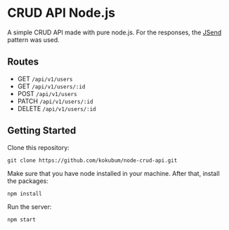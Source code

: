 # CRUD API Node.js

A simple CRUD API made with pure node.js. For the responses, the [JSend](https://github.com/omniti-labs/jsend) pattern was used.

## Routes

- GET `/api/v1/users` 
- GET `/api/v1/users/:id`
- POST `/api/v1/users`
- PATCH `/api/v1/users/:id`
- DELETE `/api/v1/users/:id`

## Getting Started

Clone this repository:
```
git clone https://github.com/kokubum/node-crud-api.git
```
Make sure that you have node installed in your machine. After that, install the packages:
```
npm install
```
Run the server:
```
npm start
```

